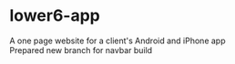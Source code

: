 # lower6-app
A one page website for a client's Android and iPhone app\
Prepared new branch for navbar build
